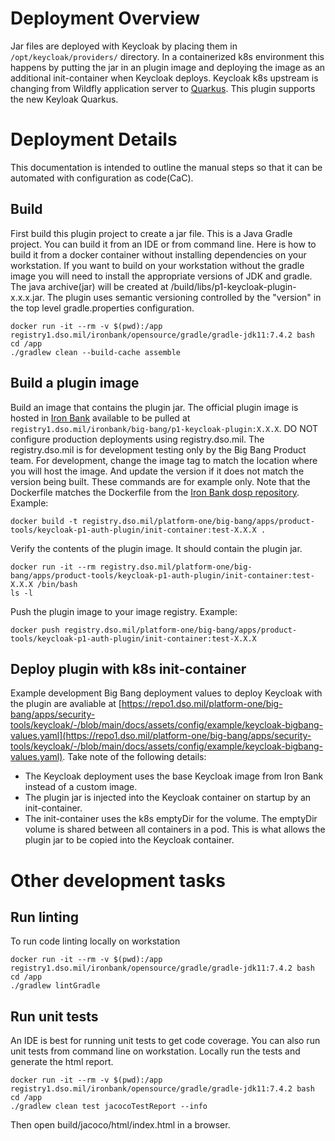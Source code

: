 # Deployment Overview
Jar files are deployed with Keycloak by placing them in `/opt/keycloak/providers/` directory. In a containerized k8s environment this happens by putting the jar in an plugin image and deploying the image as an additional init-container when Keycloak deploys. Keycloak k8s upstream is changing from Wildfly application server to  [Quarkus](https://www.keycloak.org/migration/migrating-to-quarkus). This plugin supports the new Keyloak Quarkus.

# Deployment Details
This documentation is intended to outline the manual steps so that it can be automated with configuration as code(CaC).

## Build
First build this plugin project to create a jar file. This is a Java Gradle project. You can build it from an IDE or from command line. Here is how to build it from a docker container without installing dependencies on your workstation. If you want to build on your workstation without the gradle image you will need to install the appropriate versions of JDK and gradle. The java archive(jar) will be created at /build/libs/p1-keycloak-plugin-x.x.x.jar. The plugin uses semantic versioning controlled by the "version" in the top level gradle.properties configuration.
```
docker run -it --rm -v $(pwd):/app registry1.dso.mil/ironbank/opensource/gradle/gradle-jdk11:7.4.2 bash
cd /app
./gradlew clean --build-cache assemble
```

## Build a plugin image
Build an image that contains the plugin jar. The official plugin image is hosted in [Iron Bank](https://ironbank.dso.mil/repomap/details;registry1Path=big-bang%252Fp1-keycloak-plugin) available to be pulled at `registry1.dso.mil/ironbank/big-bang/p1-keycloak-plugin:X.X.X`. DO NOT configure production deployments using registry.dso.mil. The registry.dso.mil is for development testing only by the Big Bang Product team. For development, change the image tag to match the location where you will host the image. And update the version if it does not match the version being built. These commands are for example only. Note that the Dockerfile matches the Dockerfile from the [Iron Bank dosp repository](https://repo1.dso.mil/dsop/big-bang/p1-keycloak-plugin/-/blob/development/Dockerfile). Example:
```
docker build -t registry.dso.mil/platform-one/big-bang/apps/product-tools/keycloak-p1-auth-plugin/init-container:test-X.X.X .
```
Verify the contents of the plugin image. It should contain the plugin jar.
```
docker run -it --rm registry.dso.mil/platform-one/big-bang/apps/product-tools/keycloak-p1-auth-plugin/init-container:test-X.X.X /bin/bash
ls -l
```
Push the plugin image to your image registry. Example:
```
docker push registry.dso.mil/platform-one/big-bang/apps/product-tools/keycloak-p1-auth-plugin/init-container:test-X.X.X
```

## Deploy plugin with k8s init-container
Example development Big Bang deployment values to deploy Keycloak with the plugin are avaliable at [https://repo1.dso.mil/platform-one/big-bang/apps/security-tools/keycloak/-/blob/main/docs/assets/config/example/keycloak-bigbang-values.yaml](https://repo1.dso.mil/platform-one/big-bang/apps/security-tools/keycloak/-/blob/main/docs/assets/config/example/keycloak-bigbang-values.yaml). Take note of the following details:
- The Keycloak deployment uses the base Keycloak image from Iron Bank instead of a custom image.
- The plugin jar is injected into the Keycloak container on startup by an init-container.
- The init-container uses the k8s emptyDir for the volume. The emptyDir volume is shared between all containers in a pod. This is what allows the plugin jar to be copied into the Keycloak container.

# Other development tasks
## Run linting
To run code linting locally on workstation
```
docker run -it --rm -v $(pwd):/app registry1.dso.mil/ironbank/opensource/gradle/gradle-jdk11:7.4.2 bash
cd /app
./gradlew lintGradle
```

## Run unit tests
An IDE is best for running unit tests to get code coverage. You can also run unit tests from command line on workstation.
Locally run the tests and generate the html report.
```
docker run -it --rm -v $(pwd):/app registry1.dso.mil/ironbank/opensource/gradle/gradle-jdk11:7.4.2 bash
cd /app
./gradlew clean test jacocoTestReport --info
```
Then open build/jacoco/html/index.html in a browser.
